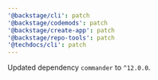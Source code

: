 ```yaml
---
'@backstage/cli': patch
'@backstage/codemods': patch
'@backstage/create-app': patch
'@backstage/repo-tools': patch
'@techdocs/cli': patch
---
```


Updated dependency `commander` to `^12.0.0`.
